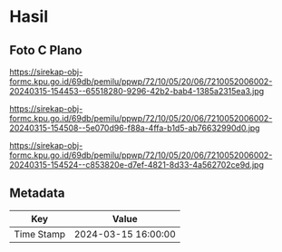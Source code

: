 # Hasil

## Foto C Plano

https://sirekap-obj-formc.kpu.go.id/69db/pemilu/ppwp/72/10/05/20/06/7210052006002-20240315-154453--65518280-9296-42b2-bab4-1385a2315ea3.jpg

https://sirekap-obj-formc.kpu.go.id/69db/pemilu/ppwp/72/10/05/20/06/7210052006002-20240315-154508--5e070d96-f88a-4ffa-b1d5-ab76632990d0.jpg

https://sirekap-obj-formc.kpu.go.id/69db/pemilu/ppwp/72/10/05/20/06/7210052006002-20240315-154524--c853820e-d7ef-4821-8d33-4a562702ce9d.jpg


## Metadata

| Key        | Value               |
| ---------- | ------------------- |
| Time Stamp | 2024-03-15 16:00:00 |



